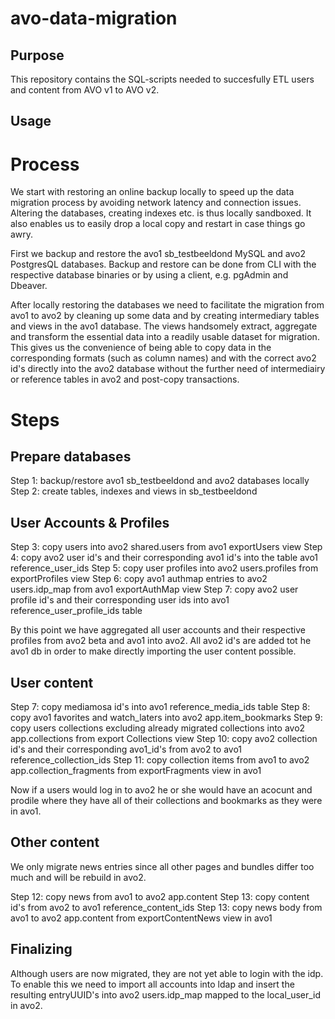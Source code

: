 # avo-data-migration

## Purpose

This repository contains the SQL-scripts needed to succesfully ETL users and content from AVO v1 to AVO v2.

## Usage

# Process

We start with restoring an online backup locally to speed up the data migration process by avoiding network latency and connection issues. Altering the databases, creating indexes etc. is thus locally sandboxed. It also enables us to easily drop a local copy and restart in case things go awry.

First we backup and restore the avo1 sb_testbeeldond MySQL and avo2 PostgresQL databases. Backup and restore can be done from CLI with the respective database binaries or by using a client, e.g. pgAdmin and Dbeaver.

After locally restoring the databases we need to facilitate the migration from avo1 to avo2 by cleaning up some data and by creating intermediary tables and views in the avo1 database. The views handsomely extract, aggregate and transform the essential data into a readily usable dataset for migration. This gives us the convenience of being able to copy data in the corresponding formats (such as column names) and with the correct avo2 id's directly into the avo2 database without the further need of intermediairy or reference tables in avo2 and post-copy transactions.

# Steps

## Prepare databases

Step 1: backup/restore  avo1 sb_testbeeldond and avo2 databases locally
Step 2: create tables, indexes and views in sb_testbeeldond

## User Accounts & Profiles

Step 3: copy users into avo2 shared.users from avo1 exportUsers view
Step 4: copy avo2 user id's and their corresponding avo1 id's into the table avo1 reference_user_ids
Step 5: copy user profiles into avo2 users.profiles from exportProfiles view
Step 6: copy avo1 authmap entries to avo2 users.idp_map from avo1 exportAuthMap view
Step 7: copy avo2 user profile id's and their corresponding user ids into avo1 reference_user_profile_ids table

By this point we have aggregated all user accounts and their respective profiles from avo2 beta and avo1 into avo2. All avo2 id's are added tot he avo1 db in order to make directly importing the user content possible.

## User content

Step 7: copy mediamosa id's into avo1 reference_media_ids table
Step 8: copy avo1 favorites and watch_laters into avo2 app.item_bookmarks
Step 9: copy users collections excluding already migrated collections into avo2 app.collections from export Collections view
Step 10: copy avo2 collection id's and their corresponding avo1_id's from avo2 to avo1 reference_collection_ids
Step 11: copy collection items from avo1 to avo2 app.collection_fragments from exportFragments view in avo1

Now if a users would log in to avo2 he or she would have an acocunt and prodile where they have all of their collections and bookmarks as they were in avo1.

## Other content

We only migrate news entries since all other pages and bundles differ too much and will be rebuild in avo2.

Step 12: copy news from avo1 to avo2 app.content
Step 13: copy content id's from avo2 to avo1 reference_content_ids
Step 13: copy news body from avo1 to avo2 app.content from exportContentNews view in avo1

## Finalizing

Although users are now migrated, they are not yet able to login with the idp. To enable this we need to import all accounts into ldap and insert the resulting entryUUID's into avo2 users.idp_map mapped to the local_user_id in avo2.
